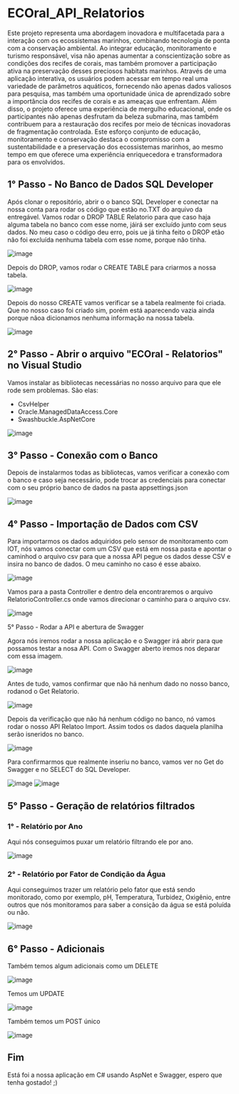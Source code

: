 # ECOral_API_Relatorios

Este projeto representa uma abordagem inovadora e multifacetada para a interação com os ecossistemas marinhos, combinando tecnologia de ponta com a conservação ambiental. Ao integrar educação, monitoramento e turismo responsável, visa não apenas aumentar a conscientização sobre as condições dos recifes de corais, mas também promover a participação ativa na preservação desses preciosos habitats marinhos. Através de uma aplicação interativa, os usuários podem acessar em tempo real uma variedade de parâmetros aquáticos, fornecendo não apenas dados valiosos para pesquisa, mas também uma oportunidade única de aprendizado sobre a importância dos recifes de corais e as ameaças que enfrentam. Além disso, o projeto oferece uma experiência de mergulho educacional, onde os participantes não apenas desfrutam da beleza submarina, mas também contribuem para a restauração dos recifes por meio de técnicas inovadoras de fragmentação controlada. Este esforço conjunto de educação, monitoramento e conservação destaca o compromisso com a sustentabilidade e a preservação dos ecossistemas marinhos, ao mesmo tempo em que oferece uma experiência enriquecedora e transformadora para os envolvidos.

## 1° Passo - No Banco de Dados SQL Developer

Após clonar o repositório, abrir o o banco SQL Developer e conectar na nossa conta para rodar os código que estão no.TXT do arquivo da entregável.
Vamos rodar o DROP TABLE Relatorio para que caso haja alguma tabela no banco com esse nome, jáirá ser excluído junto com seus dados.
No meu caso o código deu erro, pois ue já tinha feito o DROP etão não foi excluída nenhuma tabela com esse nome, porque não tinha.

![image](https://github.com/ReginaPompeo/ECOral_API_Relatorios/assets/111822109/36b31a37-60ab-4614-891b-c766233c2a31)

Depois do DROP, vamos rodar o CREATE TABLE para criarmos a nossa tabela.

![image](https://github.com/ReginaPompeo/ECOral_API_Relatorios/assets/111822109/db96764d-9586-4674-9e2c-70e1b654b803)

Depois do nosso CREATE vamos verificar se a tabela realmente foi criada. Que no nosso caso foi criado sim, porém está aparecendo vazia ainda porque nãoa dicionamos nenhuma informação na nossa tabela.

![image](https://github.com/ReginaPompeo/ECOral_API_Relatorios/assets/111822109/3cb3d6b5-950e-4ec5-b85c-2831197bbba5)

## 2° Passo - Abrir o arquivo "ECOral - Relatorios" no Visual Studio

Vamos instalar as bibliotecas necessárias no nosso arquivo para que ele rode sem problemas.
São elas:
  - CsvHelper
  - Oracle.ManagedDataAccess.Core
  - Swashbuckle.AspNetCore
    
![image](https://github.com/ReginaPompeo/ECOral_API_Relatorios/assets/111822109/b7057f5e-dc2c-482b-9405-88fdb27feafb)

## 3° Passo - Conexão com o Banco 

Depois de instalarmos todas as bibliotecas, vamos verificar a conexão com o banco e caso seja necessário, pode trocar as credenciais para conectar com o seu próprio banco de dados na pasta appsettings.json

![image](https://github.com/ReginaPompeo/ECOral_API_Relatorios/assets/111822109/e1434c34-189c-4fe1-adb0-58d70047ae43)

## 4° Passo - Importação de Dados com CSV

Para importarmos os dados adquiridos pelo sensor de monitoramento com IOT, nós vamos conectar com um CSV que está em nossa pasta e apontar o caminhod o arquivo csv para que a nossa API pegue os dados desse CSV e insira no banco de dados.
O meu caminho no caso é esse abaixo.

![image](https://github.com/ReginaPompeo/ECOral_API_Relatorios/assets/111822109/05cabc3a-98a7-4655-8796-39de8ca469ac)

Vamos para a pasta Controller e dentro dela encontraremos o arquivo RelatorioController.cs onde vamos direcionar o caminho para o arquivo csv.

![image](https://github.com/ReginaPompeo/ECOral_API_Relatorios/assets/111822109/cad32c24-87f8-4682-ab76-223cc90c5b3a)

5° Passo - Rodar a API e abertura de Swagger

Agora nós iremos rodar a nossa aplicação e o Swagger irá abrir para que possamos testar a nosa API.
Com o Swagger aberto iremos nos deparar com essa imagem.

![image](https://github.com/ReginaPompeo/ECOral_API_Relatorios/assets/111822109/c3450c08-773c-4bce-badf-d68d472013ab)

Antes de tudo, vamos confirmar que não há nenhum dado no nosso banco, rodanod o Get Relatorio.

![image](https://github.com/ReginaPompeo/ECOral_API_Relatorios/assets/111822109/98d2b49f-f45a-4054-8d2c-49fc07803583)

Depois da verificação que não há nenhum código no banco, nó vamos rodar o nosso API Relatoo Import. Assim todos os dados daquela planilha serão isneridos no banco.

![image](https://github.com/ReginaPompeo/ECOral_API_Relatorios/assets/111822109/39060baa-f891-4d4a-91e5-01ea4586eaac)

Para confirmarmos que realmente inseriu no banco, vamos ver no Get do Swagger e no SELECT do SQL Developer.

![image](https://github.com/ReginaPompeo/ECOral_API_Relatorios/assets/111822109/fed23dcb-bb90-4413-ac24-818d29e55df2)
![image](https://github.com/ReginaPompeo/ECOral_API_Relatorios/assets/111822109/00fe8ad1-21f2-43a6-a8d4-8e0d7640dd39)

## 5° Passo - Geração de relatórios filtrados
### 1° - Relatório por Ano

Aqui nós conseguimos puxar um relatório filtrando ele por ano. 

![image](https://github.com/ReginaPompeo/ECOral_API_Relatorios/assets/111822109/47d4edf4-873a-452a-bc50-1be929791178)

### 2° - Relatório por Fator de Condição da Água

Aqui conseguimos trazer um relatório pelo fator que está sendo monitorado, como por exemplo, pH, Temperatura, Turbidez, Oxigênio, entre outros que nós monitoramos para saber a consição da água se está poluída ou não.

![image](https://github.com/ReginaPompeo/ECOral_API_Relatorios/assets/111822109/91215c52-e0f1-4be0-99a6-e772ac88539b)

## 6° Passo - Adicionais

Também temos algum adicionais como um DELETE

![image](https://github.com/ReginaPompeo/ECOral_API_Relatorios/assets/111822109/5da53af0-53b6-4092-8f32-bc1270e08414)


Temos um UPDATE 

![image](https://github.com/ReginaPompeo/ECOral_API_Relatorios/assets/111822109/9374354c-d3fa-441d-b78b-1a82b705fdba)

Também temos um POST único 

![image](https://github.com/ReginaPompeo/ECOral_API_Relatorios/assets/111822109/31090f53-6fd5-41a5-9e58-3ede53d56ba6)

## Fim
Está foi a nossa aplicação em C# usando AspNet e Swagger, espero que tenha gostado! ;)
